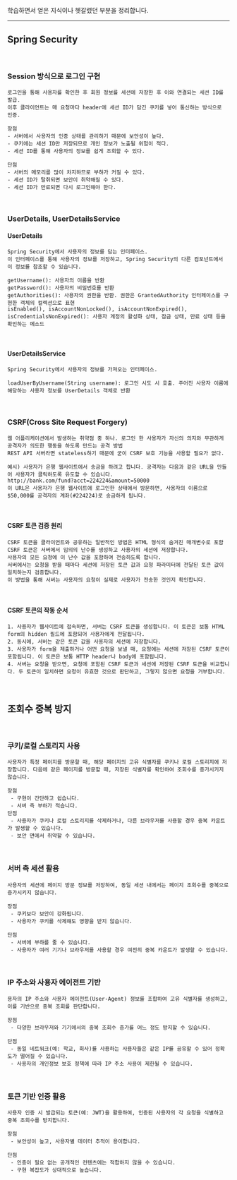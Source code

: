 학습하면서 얻은 지식이나 헷갈렸던 부분을 정리합니다.

---

## Spring Security
<br>

### Session 방식으로 로그인 구현
    로그인을 통해 사용자를 확인한 후 회원 정보를 세션에 저장한 후 이와 연결되는 세션 ID를 발급.
    이후 클라이언트는 매 요청마다 header에 세션 ID가 담긴 쿠키를 넣어 통신하는 방식으로 인증.
    
    장점
    - 서버에서 사용자의 인증 상태를 관리하기 때문에 보안성이 높다.
    - 쿠키에는 세션 ID만 저장되므로 개인 정보가 노출될 위험이 적다.
    - 세션 ID를 통해 사용자의 정보를 쉽게 조회할 수 있다.
    
    단점
    - 서버의 메모리를 많이 차지하므로 부하가 커질 수 있다.
    - 세션 ID가 탈취되면 보안이 취약해질 수 있다.
    - 세션 ID가 만료되면 다시 로그인해야 한다. 
<br>


### UserDetails, UserDetailsService
#### UserDetails
    Spring Security에서 사용자의 정보를 담는 인터페이스. 
    이 인터페이스를 통해 사용자의 정보를 저장하고, Spring Security의 다른 컴포넌트에서 이 정보를 참조할 수 있습니다.

    getUsername(): 사용자의 이름을 반환
    getPassword(): 사용자의 비밀번호를 반환
    getAuthorities(): 사용자의 권한을 반환. 권한은 GrantedAuthority 인터페이스를 구현한 객체의 컬렉션으로 표현
    isEnabled(), isAccountNonLocked(), isAccountNonExpired(), isCredentialsNonExpired(): 사용자 계정의 활성화 상태, 잠금 상태, 만료 상태 등을 확인하는 메소드
<br>

#### UserDetailsService
    Spring Security에서 사용자의 정보를 가져오는 인터페이스. 

    loadUserByUsername(String username): 로그인 시도 시 호출. 주어진 사용자 이름에 해당하는 사용자 정보를 UserDetails 객체로 반환
<br>

### CSRF(Cross Site Request Forgery)
    웹 어플리케이션에서 발생하는 취약점 중 하나. 로그인 한 사용자가 자신의 의지와 무관하게 공격자가 의도한 행동을 하도록 만드는 공격 방법
    REST API 서버라면 stateless하기 때문에 굳이 CSRF 보호 기능을 사용할 필요가 없다.

    예시) 사용자가 은행 웹사이트에서 송금을 하려고 합니다. 공격자는 다음과 같은 URL을 만들어 사용자가 클릭하도록 유도할 수 있습니다.
    http://bank.com/fund?acct=224224&amount=50000
    이 URL은 사용자가 은행 웹사이트에 로그인한 상태에서 방문하면, 사용자의 이름으로 $50,000를 공격자의 계좌(#224224)로 송금하게 됩니다.
<br>

#### CSRF 토큰 검증 원리
    CSRF 토큰을 클라이언트와 공유하는 일반적인 방법은 HTML 형식의 숨겨진 매개변수로 포함
    CSRF 토큰은 서버에서 임의의 난수를 생성하고 사용자의 세션에 저장합니다.
    사용자의 모든 요청에 이 난수 값을 포함하여 전송하도록 합니다.
    서버에서는 요청을 받을 때마다 세션에 저장된 토큰 값과 요청 파라미터에 전달된 토큰 값이 일치하는지 검증합니다.
    이 방법을 통해 서버는 사용자의 요청이 실제로 사용자가 전송한 것인지 확인합니다.
<br>

#### CSRF 토큰의 작동 순서
    1. 사용자가 웹사이트에 접속하면, 서버는 CSRF 토큰을 생성합니다. 이 토큰은 보통 HTML form의 hidden 필드에 포함되어 사용자에게 전달됩니다.
    2. 동시에, 서버는 같은 토큰 값을 사용자의 세션에 저장합니다.
    3. 사용자가 form을 제출하거나 어떤 요청을 보낼 때, 요청에는 세션에 저장된 CSRF 토큰이 포함됩니다. 이 토큰은 보통 HTTP header나 body에 포함됩니다.
    4. 서버는 요청을 받으면, 요청에 포함된 CSRF 토큰과 세션에 저장된 CSRF 토큰을 비교합니다. 두 토큰이 일치하면 요청이 유효한 것으로 판단하고, 그렇지 않으면 요청을 거부합니다.
<br>

## 조회수 중복 방지
<br>

### 쿠키/로컬 스토리지 사용
    사용자가 특정 페이지를 방문할 때, 해당 페이지의 고유 식별자를 쿠키나 로컬 스토리지에 저장합니다. 다음에 같은 페이지를 방문할 때, 저장된 식별자를 확인하여 조회수를 증가시키지 않습니다.

    장점
     - 구현이 간단하고 쉽습니다.
     - 서버 측 부하가 적습니다.
    단점
     - 사용자가 쿠키나 로컬 스토리지를 삭제하거나, 다른 브라우저를 사용할 경우 중복 카운트가 발생할 수 있습니다.
     - 보안 면에서 취약할 수 있습니다.
<br>

### 서버 측 세션 활용
    사용자의 세션에 페이지 방문 정보를 저장하여, 동일 세션 내에서는 페이지 조회수를 중복으로 증가시키지 않습니다.

    장점
     - 쿠키보다 보안이 강화됩니다.
     - 사용자가 쿠키를 삭제해도 영향을 받지 않습니다.

    단점
     - 서버에 부하를 줄 수 있습니다.
     - 사용자가 여러 기기나 브라우저를 사용할 경우 여전히 중복 카운트가 발생할 수 있습니다.
<br>

### IP 주소와 사용자 에이전트 기반
    용자의 IP 주소와 사용자 에이전트(User-Agent) 정보를 조합하여 고유 식별자를 생성하고, 이를 기반으로 중복 조회를 판단합니다.

    장점
     - 다양한 브라우저와 기기에서의 중복 조회수 증가를 어느 정도 방지할 수 있습니다.

    단점
     - 동일 네트워크(예: 학교, 회사)를 사용하는 사용자들은 같은 IP를 공유할 수 있어 정확도가 떨어질 수 있습니다.
     - 사용자의 개인정보 보호 정책에 따라 IP 주소 사용이 제한될 수 있습니다.
<br>

### 토큰 기반 인증 활용
    사용자 인증 시 발급되는 토큰(예: JWT)을 활용하여, 인증된 사용자의 각 요청을 식별하고 중복 조회수를 방지합니다.

    장점
     - 보안성이 높고, 사용자별 데이터 추적이 용이합니다.

    단점
     - 인증이 필요 없는 공개적인 컨텐츠에는 적합하지 않을 수 있습니다.
     - 구현 복잡도가 상대적으로 높습니다.